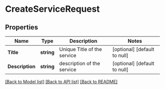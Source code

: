 # CreateServiceRequest

## Properties
Name | Type | Description | Notes
------------ | ------------- | ------------- | -------------
**Title** | **string** | Unique Title of the service | [optional] [default to null]
**Description** | **string** | description of the service | [optional] [default to null]

[[Back to Model list]](../README.md#documentation-for-models) [[Back to API list]](../README.md#documentation-for-api-endpoints) [[Back to README]](../README.md)

